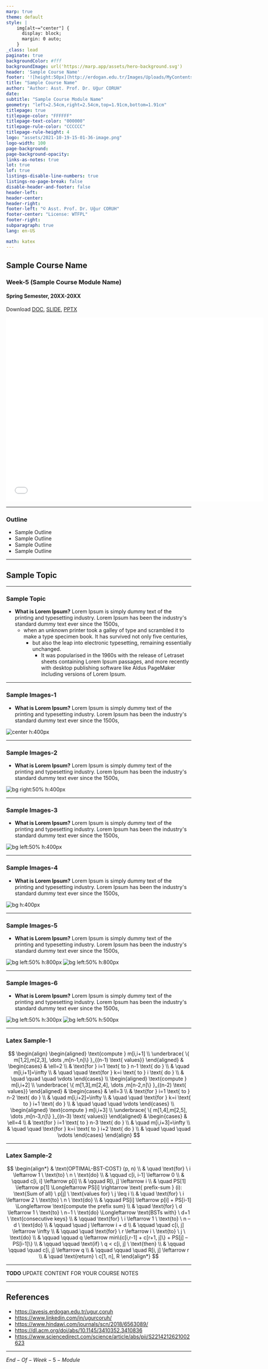 ```yaml
---
marp: true
theme: default
style: |
    img[alt~="center"] {
      display: block;
      margin: 0 auto;
    }
_class: lead
paginate: true
backgroundColor: #fff
backgroundImage: url('https://marp.app/assets/hero-background.svg')
header: 'Sample Course Name'
footer: '![height:50px](http://erdogan.edu.tr/Images/Uploads/MyContents/L_379-20170718142719217230.jpg) RTEU CE204 Week-5'
title: "Sample Course Name"
author: "Author: Asst. Prof. Dr. Uğur CORUH"
date:
subtitle: "Sample Course Module Name"
geometry: "left=2.54cm,right=2.54cm,top=1.91cm,bottom=1.91cm"
titlepage: true
titlepage-color: "FFFFFF"
titlepage-text-color: "000000"
titlepage-rule-color: "CCCCCC"
titlepage-rule-height: 4
logo: "assets/2021-10-19-15-01-36-image.png"
logo-width: 100 
page-background:
page-background-opacity:
links-as-notes: true
lot: true
lof: true
listings-disable-line-numbers: true
listings-no-page-break: false
disable-header-and-footer: false
header-left:
header-center:
header-right:
footer-left: "© Asst. Prof. Dr. Uğur CORUH"
footer-center: "License: WTFPL"
footer-right:
subparagraph: true
lang: en-US 

math: katex
---
```


<!-- _backgroundColor: aquq -->

<!-- _color: orange -->

<!-- paginate: false -->

## Sample Course Name

### Week-5 (Sample Course Module Name)

#### Spring Semester, 20XX-20XX

Download [DOC](week-5.md_doc.pdf), [SLIDE](week-5.md_slide.pdf), [PPTX](week-5.md_slide.pptx)

<iframe width=700, height=500 frameBorder=0 src="../week-5.md_slide.html"></iframe>

---

<!-- paginate: true -->

### Outline

- Sample Outline
- Sample Outline
- Sample Outline
- Sample Outline

---

## **Sample Topic**

---

### Sample Topic

- **What is Lorem Ipsum?**
Lorem Ipsum is simply dummy text of the printing and typesetting industry. Lorem Ipsum has been the industry's standard dummy text ever since the 1500s, 
  - when an unknown printer took a galley of type and scrambled it to make a type specimen book. It has survived not only five centuries, 
    - but also the leap into electronic typesetting, remaining essentially unchanged. 
      - It was popularised in the 1960s with the release of Letraset sheets containing Lorem Ipsum passages, and more recently with desktop publishing software like Aldus PageMaker including versions of Lorem Ipsum. 

---

### Sample Images-1

- **What is Lorem Ipsum?**
Lorem Ipsum is simply dummy text of the printing and typesetting industry. Lorem Ipsum has been the industry's standard dummy text ever since the 1500s,

![center h:400px](assets/sample-1.png)

---

### Sample Images-2

- **What is Lorem Ipsum?**
Lorem Ipsum is simply dummy text of the printing and typesetting industry. Lorem Ipsum has been the industry's standard dummy text ever since the 1500s,

![bg right:50% h:400px](assets/sample-1.png)

---

### Sample Images-3

- **What is Lorem Ipsum?**
Lorem Ipsum is simply dummy text of the printing and typesetting industry. Lorem Ipsum has been the industry's standard dummy text ever since the 1500s,

![bg left:50% h:400px](assets/sample-1.png)

---

### Sample Images-4

- **What is Lorem Ipsum?**
Lorem Ipsum is simply dummy text of the printing and typesetting industry. Lorem Ipsum has been the industry's standard dummy text ever since the 1500s,

![bg h:400px](assets/sample-1.png)

---

### Sample Images-5

- **What is Lorem Ipsum?**
Lorem Ipsum is simply dummy text of the printing and typesetting industry. Lorem Ipsum has been the industry's standard dummy text ever since the 1500s,

![bg left:50% h:800px](assets/sample-1.png)
![bg left:50% h:800px](assets/sample-2.png)

---

### Sample Images-6

- **What is Lorem Ipsum?**
Lorem Ipsum is simply dummy text of the printing and typesetting industry. Lorem Ipsum has been the industry's standard dummy text ever since the 1500s,

![bg left:50% h:300px](assets/sample-1.png)
![bg left:50% h:500px](assets/sample-2.png)

---

###  Latex Sample-1

$$
\begin{align}
  \begin{aligned}
  \text{compute } m[i,i+1] \\
  \underbrace{ \{ m[1,2],m[2,3], \dots ,m[n-1,n]\} }_{(n-1) \text{ values}}
  \end{aligned}
    & \begin{cases}
    & \ell=2  \\
    & \text{for } i=1 \text{ to } n-1 \text{ do } \\
    & \quad m[i,i+1]=\infty \\
    & \quad \quad \text{for } k=i \text{ to } i \text{ do } \\
    &  \quad \quad \quad \vdots
    \end{cases} \\
  \begin{aligned}
  \text{compute } m[i,i+2] \\
  \underbrace{ \{ m[1,3],m[2,4], \dots ,m[n-2,n]\} }_{(n-2) \text{ values}}
  \end{aligned}
    & \begin{cases}
    & \ell=3  \\
    & \text{for } i=1 \text{ to } n-2 \text{ do } \\
    & \quad m[i,i+2]=\infty \\
    & \quad \quad \text{for } k=i \text{ to } i+1 \text{ do } \\
    & \quad \quad \quad \vdots
    \end{cases} \\
  \begin{aligned}
  \text{compute } m[i,i+3] \\
  \underbrace{ \{ m[1,4],m[2,5], \dots ,m[n-3,n]\} }_{(n-3) \text{ values}}
    \end{aligned}
    & \begin{cases}
    & \ell=4  \\
    & \text{for } i=1 \text{ to } n-3 \text{ do } \\
    & \quad m[i,i+3]=\infty \\
    & \quad \quad \text{for } k=i \text{ to } i+2 \text{ do } \\
    & \quad \quad \quad \vdots
    \end{cases}
\end{align}
$$

---

### Latex Sample-2

$$
\begin{align*}
& \text{OPTIMAL-BST-COST} (p, n) \\
& \quad \text{for} \ i \leftarrow 1 \ \text{to} \ n \ \text{do} \\
& \qquad c[i, i-1] \leftarrow 0 \\
& \qquad c[i, i] \leftarrow p[i] \\
& \qquad R[i, j] \leftarrow i \\
& \quad PS[1] \leftarrow p[1] \Longleftarrow PS[i] \rightarrow  \text{ prefix-sum } (i): \text{Sum of all} \ p[j] \ \text{values for}  \ j \leq i
 \\
& \quad \text{for} \ i \leftarrow 2 \ \text{to} \ n \ \text{do} \\
& \qquad PS[i] \leftarrow p[i] + PS[i-1]  \Longleftarrow  \text{compute the prefix sum} \\
& \quad \text{for} \ d \leftarrow 1 \ \text{to} \ n−1 \ \text{do}   \Longleftarrow  \text{BSTs with} \ d+1 \ \text{consecutive keys} \\
& \qquad \text{for} \  i \leftarrow 1 \ \text{to} \ n – d \ \text{do} \\
& \qquad \quad j \leftarrow i + d \\
& \qquad \quad c[i, j] \leftarrow \infty \\
& \qquad \quad \text{for} \ r \leftarrow i \ \text{to} \ j \ \text{do} \\
& \qquad \qquad q \leftarrow min\{c[i,r-1] + c[r+1, j]\} +  PS[j] – PS[i-1]\} \\
& \qquad \qquad \text{if} \ q < c[i, j] \ \text{then} \\
& \qquad \qquad \quad c[i, j]  \leftarrow q \\
& \qquad \qquad \quad R[i, j] \leftarrow r \\
& \quad \text{return} \ c[1, n], R
\end{align*}
$$

---

**TODO** UPDATE CONTENT FOR YOUR COURSE NOTES

--- 

## References

- https://avesis.erdogan.edu.tr/ugur.coruh
- https://www.linkedin.com/in/ugurcoruh/
- https://www.hindawi.com/journals/scn/2018/6563089/ 
- https://dl.acm.org/doi/abs/10.1145/3410352.3410836
- https://www.sciencedirect.com/science/article/abs/pii/S2214212621002623 


---

$End-Of-Week-5-Module$
